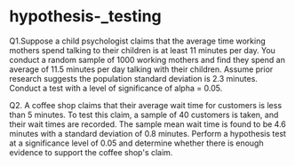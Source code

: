 # hypothesis-_testing
Q1.Suppose a child psychologist claims that the average time working mothers spend talking to their children is at least 11 minutes per day. You conduct a random sample of 1000 working mothers and find they spend an average of 11.5 minutes per day talking with their children. Assume prior research suggests the population standard deviation is 2.3 minutes. Conduct a test with a level of significance of alpha = 0.05.

Q2. A coffee shop claims that their average wait time for customers is less than 5 minutes. To test this claim, a sample of 40 customers is taken, and their wait times are recorded. The sample mean wait time is found to be 4.6 minutes with a standard deviation of 0.8 minutes. Perform a hypothesis test at a significance level of 0.05 and determine whether there is enough evidence to support the coffee shop's claim.
